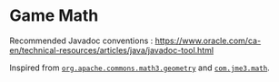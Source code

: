 # Game Math

Recommended Javadoc conventions : https://www.oracle.com/ca-en/technical-resources/articles/java/javadoc-tool.html

Inspired from [`org.apache.commons.math3.geometry`](https://commons.apache.org/proper/commons-math/javadocs/api-3.6.1/index.html)
and [`com.jme3.math`](https://javadoc.jmonkeyengine.org/v3.5.0-stable/com/jme3/math/package-summary.html).